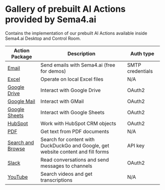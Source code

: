 # Gallery of prebuilt AI Actions provided by Sema4.ai

Contains the implementation of our prebuilt AI Actions available inside Sema4.ai Desktop and Control Room.

| Action Package | Description | Auth type |
|---|---|---|
| [Email](email/README.md) | Send emails with Sema4.ai (free for demos) | SMTP credentials |
| [Excel](excel/README.md) | Operate on local Excel files | N/A |
| [Google Drive](google-drive/README.md) | Interact with Google Drive | OAuth2 |
| [Google Mail](google-mail/README.md) | Interact with GMail | OAuth2 |
| [Google Sheets](google-sheets/README.md) | Interact with Google Sheets | OAuth2 |
| [HubSpot](hubspot/README.md) | Work with HubSpot CRM objects | OAuth2 |
| [PDF](pdf/README.md) | Get text from PDF documents | N/A |
| [Search and Browse](search-and-browse/README.md) | Search for content with DuckDuckGo and Google, get website content and fill forms | API key |
| [Slack](slack/README.md) | Read conversations and send messages to channels | OAuth2 |
| [YouTube](youtube/README.md) | Search videos and get transcriptions | N/A |
